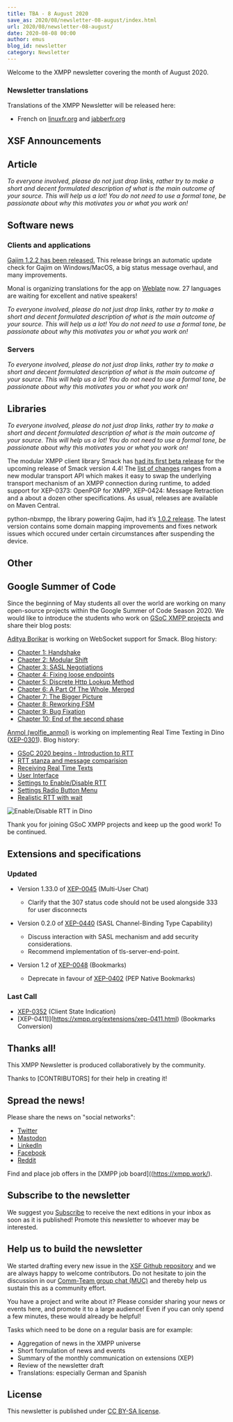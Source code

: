 ```yaml
---
title: TBA - 8 August 2020
save_as: 2020/08/newsletter-08-august/index.html
url: 2020/08/newsletter-08-august/
date: 2020-08-08 00:00
author: emus
blog_id: newsletter
category: Newsletter
---
```


Welcome to the XMPP newsletter covering the month of August 2020.

### Newsletter translations

Translations of the XMPP Newsletter will be released here:

- French on [linuxfr.org](https://linuxfr.org/tags/xmpp/public) and [jabberfr.org](https://news/jabberfr.org/category/newsletter/)


## XSF Announcements

## Article

_To everyone involved, please do not just drop links, rather try to make a short and decent 
formulated description of what is the main outcome of your source. This will help us a lot! 
You do not need to use a formal tone, be passionate about why this motivates you or what you work on!_

## Software news


### Clients and applications

[Gajim 1.2.2 has been released.](https://gajim.org/post/2020-08-15-gajim-1.2.2-released/) This release brings an automatic update check for Gajim on Windows/MacOS, a big status message overhaul, and many improvements.

Monal is organizing translations for the app on [Weblate](https://hosted.weblate.org/engage/monal/) now. 27 languages are waiting for excellent and native speakers!

_To everyone involved, please do not just drop links, rather try to make a short and decent 
formulated description of what is the main outcome of your source. This will help us a lot! 
You do not need to use a formal tone, be passionate about why this motivates you or what you work on!_

### Servers

_To everyone involved, please do not just drop links, rather try to make a short and decent 
formulated description of what is the main outcome of your source. This will help us a lot! 
You do not need to use a formal tone, be passionate about why this motivates you or what you work on!_

## Libraries
 
_To everyone involved, please do not just drop links, rather try to make a short and decent 
formulated description of what is the main outcome of your source. This will help us a lot! 
You do not need to use a formal tone, be passionate about why this motivates you or what you work on!_

The modular XMPP client library Smack has [had its first beta release](https://discourse.igniterealtime.org/t/smack-4-4-0-beta1-released/88519) for the upcoming release of Smack version 4.4!
The [list of changes](https://github.com/igniterealtime/Smack/wiki/Smack-4.4-Readme-and-Upgrade-Guide) ranges from a new modular transport API which makes it easy to swap the underlying transport mechanism of an XMPP connection during runtime, to added support for XEP-0373: OpenPGP for XMPP, XEP-0424: Message Retraction and a about a dozen other specifications.
As usual, releases are available on Maven Central.

python-nbxmpp, the library powering Gajim, had it’s [1.0.2 release](https://dev.gajim.org/gajim/python-nbxmpp/-/tags/nbxmpp-1.0.2). The latest version contains some domain mapping improvements and fixes network issues which occured under certain circumstances after suspending the device.

## Other

## Google Summer of Code


Since the beginning of May students all over the world are working on many open-source projects within the Google Summer of Code Season 2020. We would like to introduce the students who work on [GSoC XMPP projects](https://summerofcode.withgoogle.com/organizations/5474262808264704/#6018598289539072) and share their blog posts:

[Aditya Borikar](https://adiaholic.github.io/gsoc2020/2020/05/16/Chapter-0-Introduction.html) is working on WebSocket support for Smack. Blog history: 
- [Chapter 1: Handshake](https://adiaholic.github.io/gsoc2020/2020/05/24/Chapter-1-Handshake.html)
- [Chapter 2: Modular Shift](https://adiaholic.github.io/gsoc2020/2020/05/31/Chapter-2-Modular-Shift.html)
- [Chapter 3: SASL Negotiations](https://adiaholic.github.io/gsoc2020/2020/06/07/Chapter-3-sasl-negotiations.html)
- [Chapter 4: Fixing loose endpoints](https://adiaholic.github.io/gsoc2020/2020/06/14/Chapter-4-fix-loose-endpoints.html)
- [Chapter 5: Discrete Http Lookup Method](https://adiaholic.github.io/gsoc2020/2020/06/21/Chapter-5-Discrete-Http-Lookup-Method.html)
- [Chapter 6: A Part Of The Whole, Merged](https://adiaholic.github.io/gsoc2020/2020/06/28/Chapter-6-Part-Of-The-Whole.html)
- [Chapter 7: The Bigger Picture](https://adiaholic.github.io/gsoc2020/2020/07/06/Chapter-7-The-Bigger-Picture.html)
- [Chapter 8: Reworking FSM](https://adiaholic.github.io/gsoc2020/2020/07/12/Chapter-8-Reworking-FSM.html)
- [Chapter 9: Bug Fixation](https://adiaholic.github.io/gsoc2020/2020/07/19/Chapter-9-Fixing-Bugs.html)
- [Chapter 10: End of the second phase](https://adiaholic.github.io/gsoc2020/2020/07/26/Chapter-10-End-of-second-phase.html)

[Anmol (wolfie_anmol)](https://wolfieanmol.github.io/gsoc-blog/) is working on implementing Real Time Texting in Dino ([XEP-0301](https://xmpp.org/extensions/xep-0301.html)). Blog history:
- [GSoC 2020 begins - Introduction to RTT](https://wolfieanmol.github.io/gsoc-blog/introduction/)
- [RTT stanza and message comparision](https://wolfieanmol.github.io/gsoc-blog/rtt-stanza-and-message-comparision/)
- [Receiving Real Time Texts](https://wolfieanmol.github.io/gsoc-blog/receiving-rtt/)
- [User Interface](https://wolfieanmol.github.io/gsoc-blog/ui/)
- [Settings to Enable/Disable RTT](https://wolfieanmol.github.io/gsoc-blog/settings/)
- [Settings Radio Button Menu](https://wolfieanmol.github.io/gsoc-blog/settings-radio-button-menu/)
- [Realistic RTT with wait](https://wolfieanmol.github.io/gsoc-blog/realistic-rtt-with-wait/)

![Enable/Disable RTT in Dino](/images/newsletter/july2020/Dino_RTT_settings.png "Enable/Disable RTT in Dino") 

Thank you for joining GSoC XMPP projects and keep up the good work! To be continued.


## Extensions and specifications

### Updated

- Version 1.33.0 of [XEP-0045](https://xmpp.org/extensions/xep-0045.html) (Multi-User Chat)
  - Clarify that the 307 status code should not be used alongside 333 for user disconnects

- Version 0.2.0 of [XEP-0440](https://xmpp.org/extensions/xep-0440.html) (SASL Channel-Binding Type Capability) 
  - Discuss interaction with SASL mechanism and add security considerations.
  - Recommend implementation of tls-server-end-point.

- Version 1.2 of [XEP-0048](https://xmpp.org/extensions/xep-0048.html) (Bookmarks)
  - Deprecate in favour of [XEP-0402](thttps://xmpp.org/extensions/xep-0402.html) (PEP Native Bookmarks)

### Last Call

- [XEP-0352](https://xmpp.org/extensions/xep-0352.html) (Client State Indication)
- [XEP-0411]](https://xmpp.org/extensions/xep-0411.html) (Bookmarks Conversion)

## Thanks all!

This XMPP Newsletter is produced collaboratively by the community.

Thanks to [CONTRIBUTORS] for their help in creating it!

## Spread the news!

Please share the news on "social networks":

* [Twitter](https://twitter.com/xmpp)
* [Mastodon](https://fosstodon.org/@xmpp/)
* [LinkedIn](https://www.linkedin.com/company/xmpp-standards-foundation/)
* [Facebook](https://www.facebook.com/jabber/)
* [Reddit](https://www.reddit.com/r/xmpp/)

Find and place job offers in the [XMPP job board]((https://xmpp.work/).

## Subscribe to the newsletter

We suggest you [Subscribe](https://tinyletter.com/xmpp) to receive the next editions in your inbox as soon as it is published! 
Promote this newsletter to whoever may be interested.

## Help us to build the newsletter

We started drafting every new issue in the [XSF Github repository](https://github.com/xsf/xmpp.org/pulls) and we are 
always happy to welcome contributors. Do not hesitate to join the discussion in our [Comm-Team group chat (MUC)](xmpp:commteam@muc.xmpp.org?join) 
and thereby help us sustain this as a community effort. 

You have a project and write about it? Please consider sharing your news or events here, and promote it to a large audience! 
Even if you can only spend a few minutes, these would already be helpful!

Tasks which need to be done on a regular basis are for example:

- Aggregation of news in the XMPP universe
- Short formulation of news and events
- Summary of the monthly communication on extensions (XEP)
- Review of the newsletter draft
- Translations: especially German and Spanish

## License

This newsletter is published under [CC BY-SA license](https://creativecommons.org/licenses/by-sa/4.0/).
